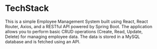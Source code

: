 # TechStack
This is a simple Employee Management System built using React, React Router, Axios, and a RESTful API powered by Spring Boot. The application allows you to perform basic CRUD operations (Create, Read, Update, Delete) for managing employee data. The data is stored in a MySQL database and is fetched using an API. 
